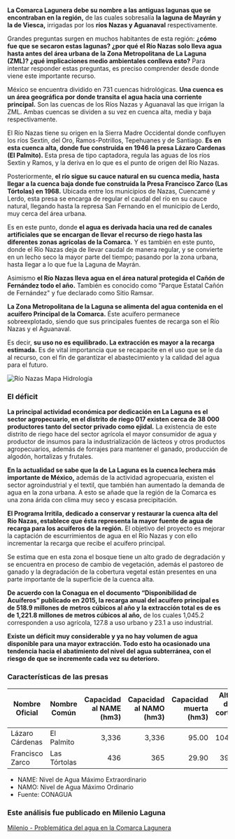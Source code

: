 
**La Comarca Lagunera debe su nombre a las antiguas lagunas que se encontraban en la región,** de las cuales sobresalía **la laguna de Mayrán y la de Viesca,** irrigadas por los **ríos Nazas y Aguanaval** respectivamente.

Grandes preguntas surgen en muchos habitantes de esta región: **¿cómo fue que se secaron estas lagunas? ¿por qué el Río Nazas solo lleva agua hasta antes del área urbana de la Zona Metropolitana de La Laguna (ZML)? ¿qué implicaciones medio ambientales conlleva esto?** Para intentar responder estas preguntas, es preciso comprender desde donde viene este importante recurso.

México se encuentra dividido en 731 cuencas hidrológicas. **Una cuenca es un área geográfica por donde transita el agua hacia una corriente principal.** Son las cuencas de los Ríos Nazas y Aguanaval las que irrigan la ZML. Ambas cuencas se dividen a su vez en cuenca alta, media y baja respectivamente.

El Río Nazas tiene su origen en la Sierra Madre Occidental donde confluyen los ríos Sextin, del Oro, Ramos-Potrillos, Tepehuanes y de Santiago. **Es en esta cuenca alta, donde fue construida en 1946 la presa Lázaro Cardenas (El Palmito).** Esta presa de tipo captadora, regula las aguas de los ríos Sextin y Ramos, y la deriva en lo que es el punto de origen del Río Nazas.

Posteriormente, **el río sigue su cauce natural en su cuenca media, hasta llegar a la cuenca baja donde fue construida la Presa Francisco Zarco (Las Tórtolas) en 1968.** Ubicada entre los municipios de Nazas, Cuencamé y Lerdo, esta presa se encarga de regular el caudal del río en su cauce natural, llegando hasta la represa San Fernando en el municipio de Lerdo, muy cerca del área urbana.

Es en este punto, donde **el agua es derivada hacia una red de canales artificiales que se encargan de llevar el recurso de riego hasta las diferentes zonas agrícolas de la Comarca.** Y es también en este punto, donde el Río Nazas deja de llevar caudal de manera regular, y se convierte en un lecho seco la mayor parte del tiempo; pasando por la zona urbana, hasta llegar a lo que fue la Laguna de Mayrán.

Asimismo **el Río Nazas lleva agua en el área natural protegida el Cañón de Fernández todo el año.** También es conocido como "Parque Estatal Cañón de Fernández" y fue declarado como Sitio Ramsar.

**La Zona Metropolitana de la Laguna se alimenta del agua contenida en el acuífero Principal de la Comarca.** Éste acuífero permanece sobreexplotado, siendo que sus principales fuentes de recarga son el Río Nazas y el Aguanaval.

Es decir, **su uso no es equilibrado. La extracción es mayor a la recarga estimada.** Es de vital importancia que se recapacite en el uso que se le da al recurso, con el fin de garantizar el abastecimiento y la calidad del agua para el futuro.

<img class="img-responsive" src="problematica-del-agua-en-la-comarca-lagunera/rio-nazas-mapa-hidrologia.jpg" alt="Río Nazas Mapa Hidrología">

### El déficit

**La principal actividad económica por dedicación en La Laguna es el sector agropecuario, en el distrito de riego 017 existen cerca de 38 000 productores tanto del sector privado como ejidal.** La existencia de este distrito de riego hace del sector agrícola el mayor consumidor de agua y productor de insumos para la industrialización de lácteos y otros productos agropecuarios, además de forrajes para mantener el ganado, producción de algodón, hortalizas y frutales.

**En la actualidad se sabe que la de La Laguna es la cuenca lechera más importante de México,** además de la actividad agropecuaria, existen el sector agroindustrial y el textil, que también han aumentado la demanda de agua en la zona urbana. A esto se añade que la región de la Comarca es una zona árida con clima muy seco y escasa precipitación.

**El Programa Irritila, dedicado a conservar y restaurar la cuenca alta del Río Nazas, establece que  ésta representa la mayor fuente de agua de recarga para los acuíferos de la región.** El objetivo del proyecto es mejorar la captación de escurrimientos de agua en el Río Nazas y con ello incrementar la recarga que recibe el acuífero principal.

Se estima que en esta zona el bosque tiene un alto grado de degradación y se encuentra en proceso de cambio de vegetación, además el pastoreo de ganado y la degradación de la cobertura vegetal están presentes en una parte importante de la superficie de la cuenca alta.

**De acuerdo con la Conagua en el documento  “Disponibilidad de Acuíferos” publicado en 2015, la recarga anual del acuífero principal es de 518.9 millones de metros cúbicos al año y la extracción total es de es de 1,221.8 millones de metros cúbicos al año,** de los cuales 1,045.2 corresponden a uso agrícola, 127.8 a uso urbano y 23.1 a uso industrial.

**Existe un déficit muy considerable y ya no hay volumen de agua disponible para una mayor extracción. Todo esto ha ocasionado una tendencia hacia el abatimiento del nivel del agua subterránea, con el riesgo de que se incremente cada vez su deterioro.**

### Características de las presas

Nombre Oficial  | Nombre Común | Capacidad al NAME (hm3) | Capacidad al NAMO (hm3) | Capacidad muerta (hm3) | Altura de la cortina (m) | Año de Terminación
----------------|--------------|------------------------:|------------------------:|-----------------------:|-------------------------:|-------------------:
Lázaro Cárdenas | El Palmito   |                   3,336 |                   3,336 |                  95.00 |                   104.70 |               1946
Francisco Zarco | Las Tórtolas |                     436 |                     365 |                  29.90 |                    39.50 |               1968

* NAME: Nivel de Agua Máximo Extraordinario
* NAMO: Nivel de Agua Máximo Ordinario
* Fuente: CONAGUA

### Este análisis fue publicado en Milenio Laguna

[Milenio - Problemática del agua en la Comarca Lagunera](http://www.milenio.com/region/implan_torreon-agua_torreon-rio_nazas-presas-aguanaval-milenio_noticias-laguna_0_1054094610.html)
